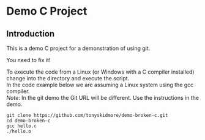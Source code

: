 # Demo C Project

## Introduction

This is a demo C project for a demonstration of using git.  

You need to fix it!

To execute the code from a Linux (or Windows with a C compiler installed) change into the directory and execute the script.  
In the code example below we are assuming a Linux system using the gcc compiler.  
*Note*: In the git demo the Git URL will be different.  Use the instructions in the demo. 

```
git clone https://github.com/tonyskidmore/demo-broken-c.git
cd demo-broken-c
gcc hello.c
./hello.o
```
